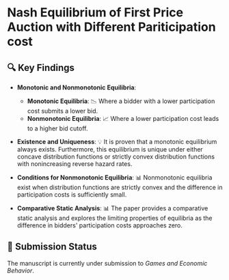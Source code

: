 # Nash Equilibrium of First Price Auction with Different Pariticipation cost

## 🔍 Key Findings

- **Monotonic and Nonmonotonic Equilibria**:
  - **Monotonic Equilibria**: 📉 Where a bidder with a lower participation cost submits a lower bid.
  - **Nonmonotonic Equilibria**: 📈 Where a lower participation cost leads to a higher bid cutoff.

- **Existence and Uniqueness**: 💡 It is proven that a monotonic equilibrium always exists. Furthermore, this equilibrium is unique under either concave distribution functions or strictly convex distribution functions with nonincreasing reverse hazard rates.

- **Conditions for Nonmonotonic Equilibria**: 📊 Nonmonotonic equilibria exist when distribution functions are strictly convex and the difference in participation costs is sufficiently small.

- **Comparative Static Analysis**: 📊 The paper provides a comparative static analysis and explores the limiting properties of equilibria as the difference in bidders' participation costs approaches zero.

## 📨 Submission Status

The manuscript is currently under submission to *Games and Economic Behavior*.
